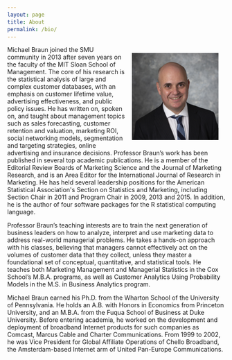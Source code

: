 ```yaml
---
layout: page
title: About
permalink: /bio/
---
```


<!-- [View my latest CV](/cv/) -->

<!-- <div class="d-flex justify-content-end"> -->
<!--   <figure class="figure"> -->
<!--     <img class="figure-img img-fluid rounded" src="/assets/images/braun_2018_with_tie_square.jpeg" width=200px align="center"> -->
<!--     <\!-- <figcaption class="figure-caption text-end">As formal as I get</figcaption> -\-> -->
<!--   </figure> -->
<!-- </div> -->

<img align="right" src="/assets/images/braun_2018_with_tie_square.jpeg" width=200px style="margin: 1rem;">
Michael Braun joined the SMU community in 2013 after seven years on the faculty of the MIT Sloan School of Management.  The core of his research is the statistical analysis of large and complex customer databases, with an emphasis on customer lifetime value, advertising effectiveness, and public policy issues. He has written on, spoken on, and taught about management topics such as sales forecasting, customer retention and valuation, marketing ROI, social networking models, segmentation and targeting strategies, online advertising and insurance decisions.  Professor Braun’s work has been published in several top academic publications. He is a member of the Editorial Review Boards of Marketing Science and the Journal of Marketing Research, and is an Area Editor for the International Journal of Research in Marketing. He has held several leadership positions for the American Statistical Association's Section on Statistics and Marketing, including Section Chair in 2011 and Program Chair in 2009, 2013 and 2015.  In addition, he is the author of four software packages for the R statistical computing language.

Professor Braun’s teaching interests are to train the next generation of business leaders on how to analyze, interpret and use marketing data to address real-world managerial problems. He takes a hands-on approach with his classes, believing that managers cannot effectively act on the volumes of customer data that they collect, unless they master a foundational set of conceptual, quantitative, and statistical tools. He teaches both Marketing Management and Managerial Statistics in the Cox School’s M.B.A. programs, as well as Customer Analytics Using Probability Models in the M.S. in Business Analytics program.

Michael Braun earned his Ph.D. from the Wharton School of the University of Pennsylvania.  He holds an A.B. with Honors in Economics from Princeton University, and an M.B.A. from the Fuqua School of Business at Duke University.  Before entering academia, he worked on the development and deployment of broadband Internet products for such companies as Comcast, Marcus Cable and Charter Communications. From 1999 to 2002, he was Vice President for Global Affiliate Operations of Chello Broadband, the Amsterdam-based Internet arm of United Pan-Europe Communications.

<!-- He also worked as a production assistant at ESPN, and as a researcher for NBC at the 1992 Summer Olympics in Barcelona. -->
